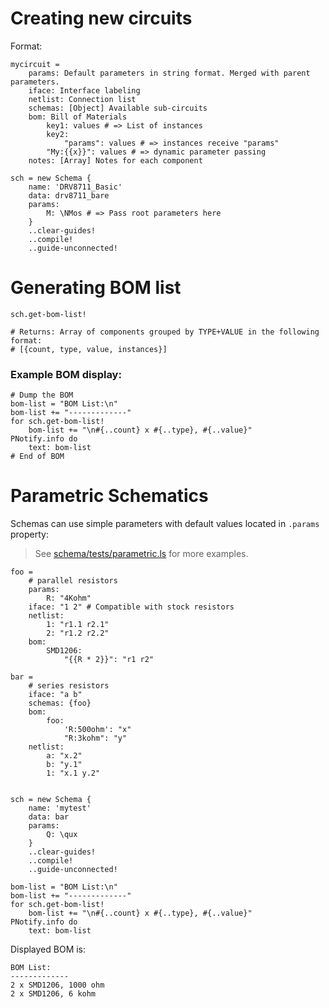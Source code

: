# Creating new circuits 

Format: 

```ls
mycircuit = 
    params: Default parameters in string format. Merged with parent parameters.
    iface: Interface labeling
    netlist: Connection list
    schemas: [Object] Available sub-circuits
    bom: Bill of Materials
        key1: values # => List of instances
        key2:
            "params": values # => instances receive "params"
        "My:{{x}}": values # => dynamic parameter passing 
    notes: [Array] Notes for each component
```

```ls
sch = new Schema {
    name: 'DRV8711_Basic'
    data: drv8711_bare
    params: 
        M: \NMos # => Pass root parameters here 
    }
    ..clear-guides!
    ..compile!
    ..guide-unconnected!
```

# Generating BOM list 

```ls
sch.get-bom-list!

# Returns: Array of components grouped by TYPE+VALUE in the following format: 
# [{count, type, value, instances}]
```

### Example BOM display: 

```ls
# Dump the BOM
bom-list = "BOM List:\n"
bom-list += "-------------"
for sch.get-bom-list!
    bom-list += "\n#{..count} x #{..type}, #{..value}"
PNotify.info do
    text: bom-list
# End of BOM
```

# Parametric Schematics 

Schemas can use simple parameters with default values located in `.params` property: 

> See [schema/tests/parametric.ls](master/../../webapps/main/sketcher/tools/lib/schema/tests/parametric.ls) for more examples.

```ls
foo =
    # parallel resistors
    params:
        R: "4Kohm"
    iface: "1 2" # Compatible with stock resistors
    netlist:
        1: "r1.1 r2.1"
        2: "r1.2 r2.2"
    bom:
        SMD1206:
            "{{R * 2}}": "r1 r2"

bar =
    # series resistors
    iface: "a b"
    schemas: {foo}
    bom:
        foo:
            'R:500ohm': "x"
            "R:3kohm": "y"
    netlist:
        a: "x.2"
        b: "y.1"
        1: "x.1 y.2"


sch = new Schema {
    name: 'mytest'
    data: bar
    params:
        Q: \qux
    }
    ..clear-guides!
    ..compile!
    ..guide-unconnected!

bom-list = "BOM List:\n"
bom-list += "-------------"
for sch.get-bom-list!
    bom-list += "\n#{..count} x #{..type}, #{..value}"
PNotify.info do
    text: bom-list
```

Displayed BOM is:

```
BOM List:
-------------
2 x SMD1206, 1000 ohm
2 x SMD1206, 6 kohm
```
